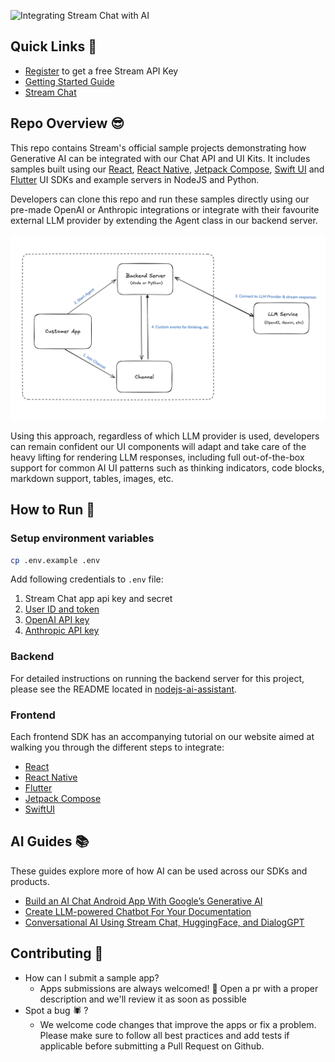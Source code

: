 ![Integrating Stream Chat with AI](/assets/repo_cover.png)

## **Quick Links** 🔗
- [Register](https://getstream.io/try-for-free/) to get a free Stream API Key
- [Getting Started Guide](#todo)
- [Stream Chat](https://getstream.io/chat/)

## Repo Overview 😎
This repo contains Stream's official sample projects demonstrating how Generative AI can be integrated with our Chat API and UI Kits. It includes samples built using our [React](#), [React Native](#), [Jetpack Compose](#), [Swift UI](#) and [Flutter](#) UI SDKs and example servers in NodeJS and Python.

Developers can clone this repo and run these samples directly using our pre-made OpenAI or Anthropic integrations or integrate with their favourite external LLM provider by extending the Agent class in our backend server.

![Integrating Stream Chat with AI](/assets/arch_diagram.png)

Using this approach, regardless of which LLM provider is used, developers can remain confident our UI components will adapt and take care of the heavy lifting for rendering LLM responses, including full out-of-the-box support for common AI UI patterns such as thinking indicators, code blocks, markdown support, tables, images, etc.


## How to Run 🏃

### **Setup environment variables**

```sh
cp .env.example .env
```

Add following credentials to `.env` file:

1. Stream Chat app api key and secret
2. [User ID and token](https://getstream.io/pr-previews/5538/chat/docs/javascript/tokens_and_authentication/?language=javascript&q=secret#manually-generating-tokens)
2. [OpenAI API key](https://openai.com/product)
3. [Anthropic API key](https://www.anthropic.com/api)

### **Backend**
For detailed instructions on running the backend server for this project, please see the README located in [nodejs-ai-assistant](https://github.com/GetStream/chat-ai-samples/tree/main/nodejs-ai-assistant).


### **Frontend**
Each frontend SDK has an accompanying tutorial on our website aimed at walking you through the different steps to integrate:
* [React](#)
* [React Native](#)
* [Flutter](#)
* [Jetpack Compose](#)
* [SwiftUI](#)

## AI Guides 📚
These guides explore more of how AI can be used across our SDKs and products.  

- [Build an AI Chat Android App With Google’s Generative AI](https://getstream.io/blog/android-generative-ai/)
- [Create LLM-powered Chatbot For Your Documentation](https://getstream.io/blog/llm-chatbot-docs/)
- [Conversational AI Using Stream Chat, HuggingFace, and DialogGPT](https://getstream.io/blog/conversational-ai-flutter/)



## Contributing 🤔
- How can I submit a sample app?
    - Apps submissions are always welcomed! 🥳 Open a pr with a proper description and we'll review it as soon as possible
- Spot a bug 🕷 ?
    - We welcome code changes that improve the apps or fix a problem. Please make sure to follow all best practices and add tests if applicable before submitting a Pull Request on Github.
